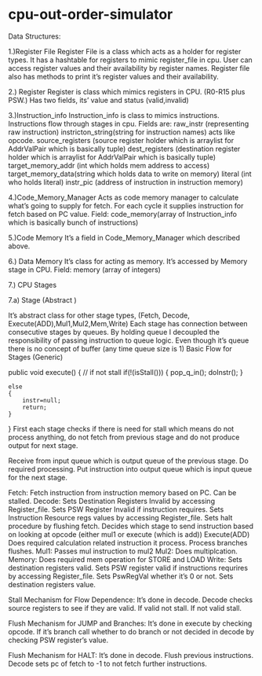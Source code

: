 # cpu-out-order-simulator
Data Structures:

1.)Register File Register File is a class which acts as a holder for register types. It has a hashtable for registers to mimic register_file in cpu. User can access register values and their availability by register names. Register file also has methods to print it’s register values and their availability.

2.) Register Register is class which mimics registers in CPU. (R0-R15 plus PSW.) Has two fields, its’ value and status (valid,invalid)

3.)Instruction_info Instruction_info is class to mimics instructions. Instructions flow through stages in cpu. Fields are: raw_instr (representing raw instruction) instricton_string(string for instruction names) acts like opcode. source_registers (source register holder which is arraylist for AddrValPair which is basically tuple) dest_registers (destination register holder which is arraylist for AddrValPair which is basically tuple) target_memory_addr (int which holds mem address to access) target_memory_data(string which holds data to write on memory) literal (int who holds literal) instr_pic (address of instruction in instruction memory)

4.)Code_Memory_Manager Acts as code memory manager to calculate what’s going to supply for fetch. For each cycle it supplies instruction for fetch based on PC value. Field: code_memory(array of Instruction_info which is basically bunch of instructions)

5.)Code Memory It’s a field in Code_Memory_Manager which described above.

6.) Data Memory It’s class for acting as memory. It’s accessed by Memory stage in CPU. Field: memory (array of integers)

7.) CPU Stages

7.a) Stage (Abstract )

It’s abstract class for other stage types, (Fetch, Decode, Execute(ADD),Mul1,Mul2,Mem,Write) Each stage has connection between consecutive stages by queues. By holding queue I decoupled the responsibility of passing instruction to queue logic. Even though it’s queue there is no concept of buffer (any time queue size is 1) Basic Flow for Stages (Generic)

public void execute()
{
	// if not stall
	if(!(isStall()))
	{
		pop_q_in();
		doInstr();
	}
	
	else
	{
		instr=null;
		return;
	}
}
First each stage checks if there is need for stall which means do not process anything, do not fetch from previous stage and do not produce output for next stage.

Receive from input queue which is output queue of the previous stage. Do required processing. Put instruction into output queue which is input queue for the next stage.

Fetch: Fetch instruction from instruction memory based on PC. Can be stalled. Decode: Sets Destination Registers Invalid by accessing Register_file. Sets PSW Register Invalid if instruction requires. Sets Instruction Resource regs values by accessing Register_file. Sets halt procedure by flushing fetch. Decides which stage to send instruction based on looking at opcode (either mul1 or execute (which is add)) Execute(ADD) Does required calculation related instruction it process. Process branches flushes. Mul1: Passes mul instruction to mul2 Mul2: Does multiplcation. Memory: Does required mem operation for STORE and LOAD Write: Sets destination registers valid. Sets PSW register valid if instructions requrires by accessing Register_file. Sets PswRegVal whether it’s 0 or not. Sets destination registers value.

Stall Mechanism for Flow Dependence: It’s done in decode. Decode checks source registers to see if they are valid. If valid not stall. If not valid stall.

Flush Mechanism for JUMP and Branches: It’s done in execute by checking opcode. If it’s branch call whether to do branch or not decided in decode by checking PSW register’s value.

Flush Mechanism for HALT: It’s done in decode. Flush previous instructions. Decode sets pc of fetch to -1 to not fetch further instructions.
